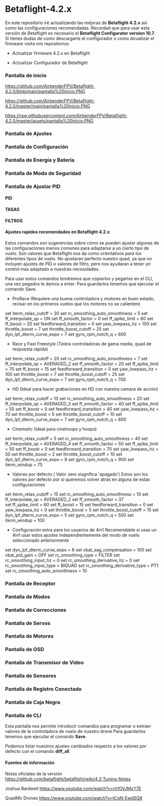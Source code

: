# Betaflight-4.2.x

En este repositorio iré actualizando las mejoras de **Betaflight 4.2.x** así como las configuraciones recomendadas.
Recordad que para usar esta versión de Betaflight es necesario el **Betaflight Configurator version 10.7**.
Si tienes dudas de como descargarte el configurador o como alcualizar el firmware visita mis repositorios:

- Actualizar firmware 4.2.x en Betaflight

- Actualizar Configurador de Betaflight

### Pantalla de inicio

https://github.com/AirbenderFPV/Betaflight-4.2.0/blob/main/pantalla%20inicio.PNG

https://github.com/AirbenderFPV/Betaflight-4.2.0/master/main/pantalla%20inicio.PNG

https://raw.githubusercontent.com/AirbenderFPV/Betaflight-4.2.0/master/assets/pantalla%20inicio.PNG


### Pantalla de Ajustes

### Pantalla de Configuración

### Pantalla de Energía y Batería

### Pantalla de Modo de Seguridad

### Pantalla de Ajustar PID

#### PID
#### TASAS
#### FILTROS


#### Ajustes rapidos recomendados en Betaflight 4.2.x

Estos comandos son sugerencias sobre cómo se pueden ajustar algunas de las configuraciones menos comunes para adaptarse a un cierto tipo de vuelo. Son valores que Betaflight nos da como orientativos para los diferentes tipos de vuelo. No ajustaran perfecto nuestro quad, ya que no incluyen ajustes de PID o valores de filtro, pero nos ayudaran a tener un control mas adaptado a nuestras necesidades.

Para usar estos comandos tendremos que copiarlos y pegarlos en el CLI, una vez pegados le damos a enter.
Para guardarlos tenemos que ejecutar el comando Save.

- ProRace (Requiere una buena controladora y motores en buen estado, revisar en los primeros vuelos que los motores no se calienten)

set iterm_relax_cutoff = 30
set rc_smoothing_auto_smoothness = 5
set ff_interpolate_sp = ON
set ff_smooth_factor = 0
set ff_spike_limit = 60
set ff_boost = 20
set feedforward_transition = 0
set yaw_lowpass_hz = 100
set throttle_boost = 7
set throttle_boost_cutoff = 25
set dyn_lpf_dterm_curve_expo = 7
set gyro_rpm_notch_q = 600


- Race y Fast Freestyle (Tolera controladoras de gama media, quad de respuesta rapida)

set iterm_relax_cutoff = 20
set rc_smoothing_auto_smoothness = 7
set ff_interpolate_sp = AVERAGED_2
set ff_smooth_factor = 20
set ff_spike_limit = 70
set ff_boost = 15
set feedforward_transition = 0
set yaw_lowpass_hz = 100
set throttle_boost = 7
set throttle_boost_cutoff = 25
set dyn_lpf_dterm_curve_expo = 7
set gyro_rpm_notch_q = 700

- HD (Ideal para hacer grabaciones en HD con nuestra camara de acción)

set iterm_relax_cutoff = 10
set rc_smoothing_auto_smoothness = 20
set ff_interpolate_sp = AVERAGED_3
set ff_smooth_factor = 40
set ff_spike_limit = 55
set ff_boost = 0
set feedforward_transition = 40
set yaw_lowpass_hz = 70
set throttle_boost = 5
set throttle_boost_cutoff = 10
set dyn_lpf_dterm_curve_expo = 7
set gyro_rpm_notch_q = 800

- Cinematic (Ideal para cinehoops y hoops)

set iterm_relax_cutoff = 5
set rc_smoothing_auto_smoothness = 40
set ff_interpolate_sp = AVERAGED_4
set ff_smooth_factor = 50
set ff_spike_limit = 50
set ff_boost = 0
set feedforward_transition = 70
set yaw_lowpass_hz = 50
set throttle_boost = 2
set throttle_boost_cutoff = 10
set dyn_lpf_dterm_curve_expo = 8
set gyro_rpm_notch_q = 900
set iterm_windup = 75


- Valores por defecto ( Valor zero sisgnifica 'apagado')
Estos son los valores por defecto por si queremos volver atrás en alguna de estas configuraciones

set iterm_relax_cutoff = 15
set rc_smoothing_auto_smoothness = 10
set ff_interpolate_sp = AVERAGED_2
set ff_smooth_factor = 37	
set ff_spike_limit = 60
set ff_boost = 15
set feedforward_transition = 0
set yaw_lowpass_hz = 0
set throttle_boost = 5
set throttle_boost_cutoff = 15
set dyn_lpf_dterm_curve_expo = 5
set gyro_rpm_notch_q = 500
set iterm_windup = 100

- Configuración extra para los usuarios de 4in1
Recomendable si usas un 4in1 usar estos ajustes independientemente del modo de vuelo seleccionado anteriormente

set dyn_lpf_dterm_curve_expo = 6
set vbat_sag_compensation = 100
set vbat_pid_gain = OFF
set rc_smoothing_type = FILTER
set rc_smoothing_input_hz = 0
set rc_smoothing_derivative_hz = 0
set rc_smoothing_input_type = BIQUAD
set rc_smoothing_derivative_type = PT1
set rc_smoothing_auto_smoothness = 10

### Pantalla de Receptor

### Pantalla de Modos

### Pantalla de Correcciones

### Pantalla de Servos

### Pantalla de Motores

### Pantalla de OSD

### Pantalla de Transmisor de Video

### Pantalla de Sensores

### Pantalla de Registro Conectado

### Pantalla de Caja Negra

### Pantalla de CLI

Esta pantalla nos permite introducir comandos para programar o extraer valores de la controladora de vuelo de nuestro drone
Para guardarlos tenemos que ejecutar el comando **Save**.

Podemos listar nuestros ajustes cambiados respecto a los valores por defecto con el comando **diff_all**


#### Fuentes de información

Notas oficiales de la versión
https://github.com/betaflight/betaflight/wiki/4.2-Tuning-Notes

Joshua Bardwell
https://www.youtube.com/watch?v=rhfOVJMxY7E

QuadMx Drones
https://www.youtube.com/watch?v=tCgN-EwdSQ8



